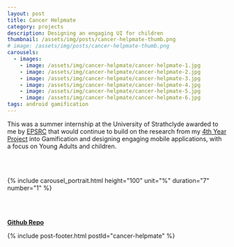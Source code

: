 ```yaml
---
layout: post
title: Cancer Helpmate
category: projects
description: Designing an engaging UI for children
thumbnail: /assets/img/posts/cancer-helpmate-thumb.png
# image: /assets/img/posts/cancer-helpmate-thumb.png
carousels:
  - images: 
    - image: /assets/img/cancer-helpmate/cancer-helpmate-1.jpg
    - image: /assets/img/cancer-helpmate/cancer-helpmate-2.jpg
    - image: /assets/img/cancer-helpmate/cancer-helpmate-3.jpg
    - image: /assets/img/cancer-helpmate/cancer-helpmate-4.jpg
    - image: /assets/img/cancer-helpmate/cancer-helpmate-5.jpg
    - image: /assets/img/cancer-helpmate/cancer-helpmate-6.jpg
tags: android gamification
---
```


This was a summer internship at the University of Strathclyde awarded to me by [EPSRC](https://www.ukri.org/councils/epsrc/) that would continue to build
on the research from my [4th Year Project](posts/gaming-for-health/) into Gamification and designing engaging mobile applications, with a focus on Young Adults and children.


<br>
<br>

{% include carousel_portrait.html height="100" unit="%" duration="7" number="1" %}

<br>
<br>


[<b>Github Repo</b>](https://github.com/thejester129/cancer-helpmate)


{% include post-footer.html postId="cancer-helpmate" %}
